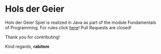 # Hols der Geier
Hols der Geier Spiel is realized in Java as part of the module Fundamentals of Programming. For rules click <a href = "https://de.wikipedia.org/wiki/Hol%E2%80%99s_der_Geier" >here</a>! Pull Requests are closed!

Thank you for contributing!

Kind regards,
<b>rabitem</b>
